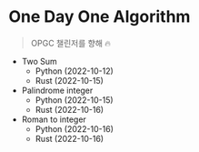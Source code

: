 # One Day One Algorithm
> OPGC 챌린저를 향해 🔥

* Two Sum
  * Python (2022-10-12)
  * Rust (2022-10-15)
* Palindrome integer
  * Python (2022-10-15)
  * Rust (2022-10-16)
* Roman to integer
  * Python (2022-10-16)
  * Rust (2022-10-16)